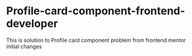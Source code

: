 # Profile-card-component-frontend-developer
This is solution to Profile card component problem from frontend mentor
initial changes